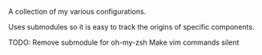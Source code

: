 A collection of my various configurations.

Uses submodules so it is easy to track the origins of specific components.

TODO:
Remove submodule for oh-my-zsh
Make vim commands silent
